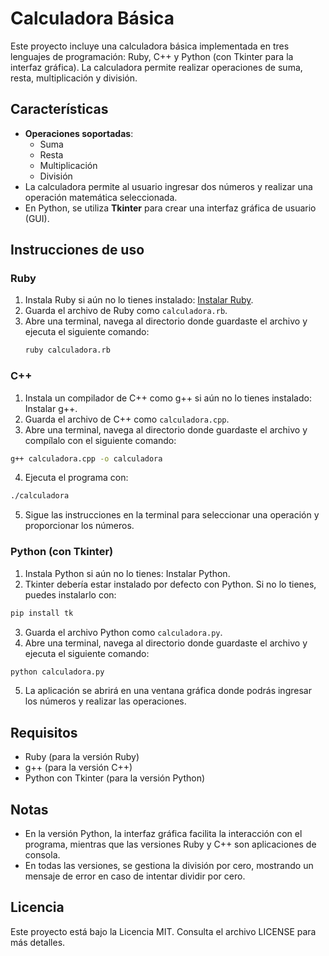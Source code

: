 # Calculadora Básica

Este proyecto incluye una calculadora básica implementada en tres lenguajes de programación: Ruby, C++ y Python (con Tkinter para la interfaz gráfica). La calculadora permite realizar operaciones de suma, resta, multiplicación y división.

## Características

- **Operaciones soportadas**:
  - Suma
  - Resta
  - Multiplicación
  - División
- La calculadora permite al usuario ingresar dos números y realizar una operación matemática seleccionada.
- En Python, se utiliza **Tkinter** para crear una interfaz gráfica de usuario (GUI).

## Instrucciones de uso

### Ruby

1. Instala Ruby si aún no lo tienes instalado: [Instalar Ruby](https://www.ruby-lang.org/es/documentation/installation/).
2. Guarda el archivo de Ruby como `calculadora.rb`.
3. Abre una terminal, navega al directorio donde guardaste el archivo y ejecuta el siguiente comando:
   ```bash
   ruby calculadora.rb

### C++
1. Instala un compilador de C++ como g++ si aún no lo tienes instalado: Instalar g++.
2. Guarda el archivo de C++ como `calculadora.cpp`.
3. Abre una terminal, navega al directorio donde guardaste el archivo y compílalo con el siguiente comando:
```bash
g++ calculadora.cpp -o calculadora
```
4. Ejecuta el programa con:
```bash
./calculadora
```
5. Sigue las instrucciones en la terminal para seleccionar una operación y proporcionar los números.

### Python (con Tkinter)
1. Instala Python si aún no lo tienes: Instalar Python.
2. Tkinter debería estar instalado por defecto con Python. Si no lo tienes, puedes instalarlo con:
```bash
pip install tk
```
3. Guarda el archivo Python como `calculadora.py`.
4. Abre una terminal, navega al directorio donde guardaste el archivo y ejecuta el siguiente comando:
```bash
python calculadora.py
```
5. La aplicación se abrirá en una ventana gráfica donde podrás ingresar los números y realizar las operaciones.

## Requisitos
- Ruby (para la versión Ruby)
- g++ (para la versión C++)
- Python con Tkinter (para la versión Python)
## Notas
- En la versión Python, la interfaz gráfica facilita la interacción con el programa, mientras que las versiones Ruby y C++ son aplicaciones de consola.
- En todas las versiones, se gestiona la división por cero, mostrando un mensaje de error en caso de intentar dividir por cero.

## Licencia
Este proyecto está bajo la Licencia MIT. Consulta el archivo LICENSE para más detalles.
